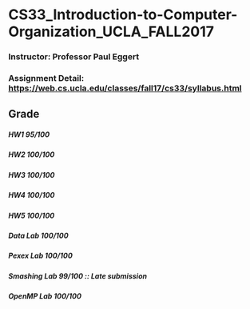 # CS33_Introduction-to-Computer-Organization_UCLA_FALL2017

### Instructor: Professor Paul Eggert
### Assignment Detail: https://web.cs.ucla.edu/classes/fall17/cs33/syllabus.html

## Grade
##### HW1 95/100
##### HW2 100/100
##### HW3 100/100
##### HW4 100/100
##### HW5 100/100

##### Data Lab 100/100
##### Pexex Lab 100/100
##### Smashing Lab 99/100 :: Late submission
##### OpenMP Lab 100/100

